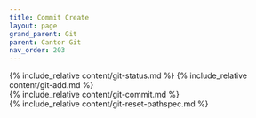 ```yaml
---
title: Commit Create
layout: page
grand_parent: Git
parent: Cantor Git
nav_order: 203
---
```

{% include_relative content/git-status.md %}
{% include_relative content/git-add.md %}  
{% include_relative content/git-commit.md %}  
{% include_relative content/git-reset-pathspec.md %}  